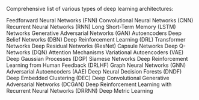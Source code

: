 
Comprehensive list of various types of deep learning architectures:

Feedforward Neural Networks (FNN)
Convolutional Neural Networks (CNN)
Recurrent Neural Networks (RNN)
Long Short-Term Memory (LSTM) Networks
Generative Adversarial Networks (GAN)
Autoencoders
Deep Belief Networks (DBN)
Deep Reinforcement Learning (DRL)
Transformer Networks
Deep Residual Networks (ResNet)
Capsule Networks
Deep Q-Networks (DQN)
Attention Mechanisms
Variational Autoencoders (VAE)
Deep Gaussian Processes (DGP)
Siamese Networks
Deep Reinforcement Learning from Human Feedback (DRLHF)
Graph Neural Networks (GNN)
Adversarial Autoencoders (AAE)
Deep Neural Decision Forests (DNDF)
Deep Embedded Clustering (DEC)
Deep Convolutional Generative Adversarial Networks (DCGAN)
Deep Reinforcement Learning with Recurrent Neural Networks (DRRNN)
Deep Metric Learning
